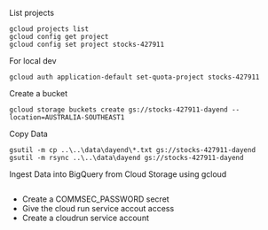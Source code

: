 List projects
```
gcloud projects list
gcloud config get project
gcloud config set project stocks-427911
```

For local dev
```
gcloud auth application-default set-quota-project stocks-427911
```

Create a bucket
```
gcloud storage buckets create gs://stocks-427911-dayend --location=AUSTRALIA-SOUTHEAST1
```
Copy Data
```
gsutil -m cp ..\..\data\dayend\*.txt gs://stocks-427911-dayend
gsutil -m rsync ..\..\data\dayend gs://stocks-427911-dayend
```

Ingest Data into BigQuery from Cloud Storage using gcloud
```
```


* Create a COMMSEC_PASSWORD secret
* Give the cloud run service accout access
* Create a cloudrun service account



